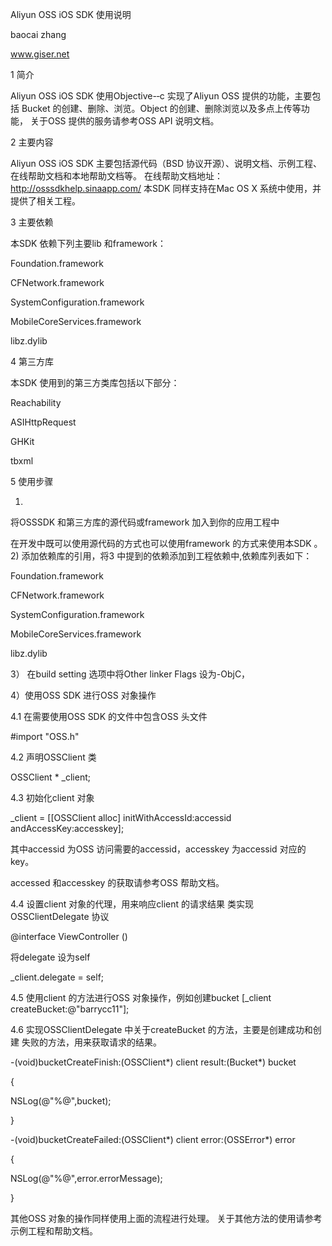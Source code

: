 Aliyun
OSS
iOS
SDK
使用说明

baocai
zhang

www.giser.net

1
简介

Aliyun
OSS
iOS
SDK 使用Objective-­‐c 实现了Aliyun
OSS 提供的功能，主要包括
Bucket 的创建、删除、浏览。Object 的创建、删除浏览以及多点上传等功能，
关于OSS 提供的服务请参考OSS
API 说明文档。

2
主要内容

Aliyun
OSS
iOS
SDK 主要包括源代码（BSD 协议开源）、说明文档、示例工程、
在线帮助文档和本地帮助文档等。
在线帮助文档地址：http://osssdkhelp.sinaapp.com/
本SDK 同样支持在Mac
OS
X 系统中使用，并提供了相关工程。

3
主要依赖

本SDK 依赖下列主要lib 和framework：

Foundation.framework

CFNetwork.framework

SystemConfiguration.framework

MobileCoreServices.framework

libz.dylib

4
第三方库

本SDK 使用到的第三方类库包括以下部分：

Reachability

ASIHttpRequest

GHKit

tbxml

5
使用步骤

1)
将OSSSDK 和第三方库的源代码或framework 加入到你的应用工程中

在开发中既可以使用源代码的方式也可以使用framework 的方式来使用本SDK
。
2)
添加依赖库的引用，将3 中提到的依赖添加到工程依赖中,依赖库列表如下：

Foundation.framework

CFNetwork.framework

SystemConfiguration.framework

MobileCoreServices.framework

libz.dylib

3） 在build setting 选项中将Other linker Flags 设为-ObjC，

4）使用OSS SDK 进行OSS 对象操作

4.1 在需要使用OSS SDK 的文件中包含OSS 头文件

#import "OSS.h"

4.2
声明OSSClient 类

OSSClient * _client;

4.3 初始化client 对象

_client = [[OSSClient alloc] initWithAccessId:accessid
andAccessKey:accesskey];

其中accessid 为OSS 访问需要的accessid，accesskey 为accessid 对应的key。

accessed 和accesskey 的获取请参考OSS 帮助文档。

4.4 设置client 对象的代理，用来响应client 的请求结果
类实现OSSClientDelegate 协议

@interface ViewController ()<OSSClientDelegate>

将delegate 设为self

_client.delegate = self;

4.5 使用client 的方法进行OSS 对象操作，例如创建bucket
[_client createBucket:@"barrycc11"];

4.6 实现OSSClientDelegate 中关于createBucket 的方法，主要是创建成功和创建
失败的方法，用来获取请求的结果。

-(void)bucketCreateFinish:(OSSClient*) client
result:(Bucket*) bucket

{

NSLog(@"%@",bucket);

}

-(void)bucketCreateFailed:(OSSClient*) client
error:(OSSError*) error

{

NSLog(@"%@",error.errorMessage);

}

其他OSS 对象的操作同样使用上面的流程进行处理。
关于其他方法的使用请参考示例工程和帮助文档。